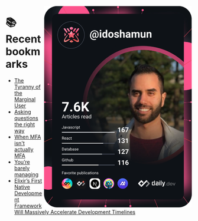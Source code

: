 <a href="https://app.daily.dev/idoshamun"><img src="https://raw.githubusercontent.com/idoshamun/idoshamun/devcard/devcard.svg" align='right' width="400" alt="Ido Shamun's Dev Card"/></a>

# 📚 Recent bookmarks
<!-- BOOKMARKS:START -->
- [The Tyranny of the Marginal User](https://app.daily.dev/posts/4PYeE9o5O?utm_source=rss&utm_medium=bookmarks&utm_campaign=28849d86070e4c099c877ab6837c61f0)
- [Asking questions the right way](https://app.daily.dev/posts/uyJ065G2s?utm_source=rss&utm_medium=bookmarks&utm_campaign=28849d86070e4c099c877ab6837c61f0)
- [When MFA isn&#39;t actually MFA](https://app.daily.dev/posts/Mua6ZR2Dn?utm_source=rss&utm_medium=bookmarks&utm_campaign=28849d86070e4c099c877ab6837c61f0)
- [You’re barely managing](https://app.daily.dev/posts/plixjh80E?utm_source=rss&utm_medium=bookmarks&utm_campaign=28849d86070e4c099c877ab6837c61f0)
- [Elixir’s First Native Development Framework Will Massively Accelerate Development Timelines](https://app.daily.dev/posts/9YlRD1Bn6?utm_source=rss&utm_medium=bookmarks&utm_campaign=28849d86070e4c099c877ab6837c61f0)
<!-- BOOKMARKS:END -->
